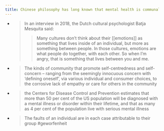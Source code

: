 ```yaml
---
title: Chinese philosophy has long known that mental health is communal
---
```


-
  > In an interview in 2018, the Dutch cultural psychologist Batja Mesquita said:
  > > Many cultures don’t think about their [[emotions]] as something that lives inside of an individual, but more as something between people. In those cultures, emotions are what people do together, with each other. So when I’m angry, that is something that lives between you and me.
-
  > The kinds of community that promote self-centredness and self-concern – ranging from the seemingly innocuous concern with ‘defining oneself’, via various individual and consumer choices, to the corrosive lack of empathy or care for others in the community
-
  > the Centers for Disease Control and Prevention estimates that more than 50 per cent of the US population will be diagnosed with a mental illness or disorder within their lifetime, and that as many as 4 per cent of the population live with serious mental illness
-
  > The faults of an individual are in each case attributable to their group
  #geworfenheit